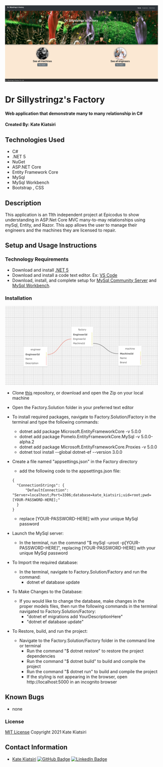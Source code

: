 ![Alt text](Factory/wwwroot/img/webpage.jpg?raw=true "Title")

# Dr Sillystringz's Factory

#### Web application that demonstrate many to many relationship in C#

#### Created By: Kate Kiatsiri

## Technologies Used

* C#
* .NET 5
* NuGet
* ASP.NET Core
* Entity Framework Core
* MySql
* MySql Workbench
* Bootstrap , CSS

## Description

This application is an 11th independent project at Epicodus to show understanding in ASP.Net Core MVC many-to-may relationships using mySql, Entity, and Razor. This app allows the user to manage their engineers and the machines they are licensed to repair.


## Setup and Usage Instructions

### Technology Requirements

* Download and install [.NET 5](https://dotnet.microsoft.com/download/dotnet/5.0)
* Download and install a code text editor. Ex: [VS Code](https://code.visualstudio.com/)
* Download, install, and complete setup for [MySql Community Server](https://dev.mysql.com/downloads/file/?id=484914) and [MySql Workbench](https://dev.mysql.com/downloads/file/?id=484391).

### Installation

![Alt text](Factory/wwwroot/img/sql.jpg?raw=true "Title")

* Clone [this](https://github.com/keidsiri/Factory.Solution) repository, or download and open the Zip on your local machine
* Open the Factory.Solution folder in your preferred text editor
* To install required packages, navigate to Factory.Solution/Factory in the terminal and type the following commands:
  - dotnet add package Microsoft.EntityFrameworkCore -v 5.0.0
  - dotnet add package Pomelo.EntityFrameworkCore.MySql -v 5.0.0-alpha.2
  - dotnet add package Microsoft.EntityFrameworkCore.Proxies -v 5.0.0
  - dotnet tool install --global dotnet-ef --version 3.0.0

* Create a file named "appsettings.json" in the Factory directory
  - add the following code to the appsettings.json file:
  ```
  {
    "ConnectionStrings": {
        "DefaultConnection": "Server=localhost;Port=3306;database=kate_kiatsiri;uid=root;pwd=[YOUR-PASSWORD-HERE];"
    }
  }
  ```
  - replace [YOUR-PASSWORD-HERE] with your unique MySql password
* Launch the MySql server:
  - In the terminal, run the command "$ mySql -uroot -p[YOUR-PASSWORD-HERE]", replacing [YOUR-PASSWORD-HERE] with your unique MySql password
* To Import the required database:
  - In the terminal, navigate to Factory.Solution/Factory and run the command:
    - dotnet ef database update
* To Make Changes to the Database:
  - If you would like to change the database, make changes in the proper models files, then run the following commands in the terminal navigated to Factory.Solution/Factory:
    - "dotnet ef migrations add YourDescriptionHere"
    - "dotnet ef database update"
* To Restore, build, and run the project:
  - Navigate to the Factory.Solution/Factory folder in the command line or terminal
    - Run the command "$ dotnet restore" to restore the project dependencies
    - Run the command "$ dotnet build" to build and compile the project
    - Run the command "$ dotnet run" to build and compile the project
    - If the styling is not appearing in the browser, open http://localhost:5000 in an incognito browser

## Known Bugs

* none 

### License

[MIT License](https://opensource.org/licenses/MIT)
Copyright 2021 Kate Kiatsiri

## Contact Information

* [Kate Kiatsiri](github.com/keidsiri) 
[![GitHub Badge](https://img.shields.io/badge/GitHub-100000?style=for-the-badge&logo=github&logoColor=white)](https://github.com/keidsiri)
[![LinkedIn Badge](https://img.shields.io/badge/LinkedIn-0077B5?style=for-the-badge&logo=linkedin&logoColor=white)](https://www.linkedin.com/in/keidsiri)